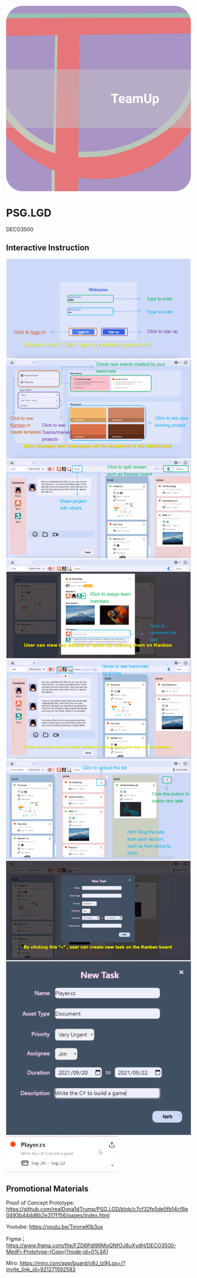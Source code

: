 ![](https://github.com/realDona1dTrump/PSG.LGD/blob/main/Wiki_images/LOGO.jpg)

# PSG.LGD
DECO3500


## Interactive Instruction
![](https://github.com/realDona1dTrump/PSG.LGD/blob/main/Wiki_images/%E5%BE%AE%E4%BF%A1%E5%9B%BE%E7%89%87_20211022010030.png)
![](https://github.com/realDona1dTrump/PSG.LGD/blob/main/Wiki_images/%E5%BE%AE%E4%BF%A1%E5%9B%BE%E7%89%87_202110220100301.png)
![](https://github.com/realDona1dTrump/PSG.LGD/blob/main/Wiki_images/%E5%BE%AE%E4%BF%A1%E5%9B%BE%E7%89%87_202110220100302.png)
![](https://github.com/realDona1dTrump/PSG.LGD/blob/main/Wiki_images/%E5%BE%AE%E4%BF%A1%E5%9B%BE%E7%89%87_202110220100303.png)
![](https://github.com/realDona1dTrump/PSG.LGD/blob/main/Wiki_images/%E5%BE%AE%E4%BF%A1%E5%9B%BE%E7%89%87_202110220100304.png)
![](https://github.com/realDona1dTrump/PSG.LGD/blob/main/Wiki_images/%E5%BE%AE%E4%BF%A1%E5%9B%BE%E7%89%87_202110220100305.png)
![](https://github.com/realDona1dTrump/PSG.LGD/blob/main/Wiki_images/5.png)
![](https://github.com/realDona1dTrump/PSG.LGD/blob/main/Wiki_images/%E5%BE%AE%E4%BF%A1%E5%9B%BE%E7%89%87_202110220100307.png)
![](https://github.com/realDona1dTrump/PSG.LGD/blob/main/Wiki_images/%E5%BE%AE%E4%BF%A1%E5%9B%BE%E7%89%87_202110220100308.png)

## Promotional Materials

Proof of Concept Prototype: https://github.com/realDona1dTrump/PSG.LGD/blob/c7cf32fe5de5fb14cf8e0493b44dd6b2e317f156/pages/index.html

Youtube: https://youtu.be/TmvrwKlb3us

Figma；https://www.figma.com/file/FZD6PdI99MoQNfOJ8uXydH/DECO3500-MedFi-Prototype-(Copy)?node-id=0%3A1

Miro: https://miro.com/app/board/o9J_lz9jLgs=/?invite_link_id=921271592583
